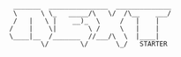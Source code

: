 <!-- language: lang-none -->
     _______  _______________  ______________
     \      \ \_   _____/\   \/  /\__    ___/
     /   |   \ |    __)_  \     /   |    |   
    /    |    \|        \ /     \   |    |   
    \____|__  /_______  //___/\  \  |____|   
            \/        \/       \_/   STARTER
